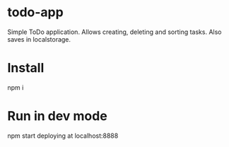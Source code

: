 # todo-app

Simple ToDo application.
Allows creating, deleting and sorting tasks. Also saves in localstorage.

# Install

npm i

# Run in dev mode

npm start
deploying at localhost:8888

